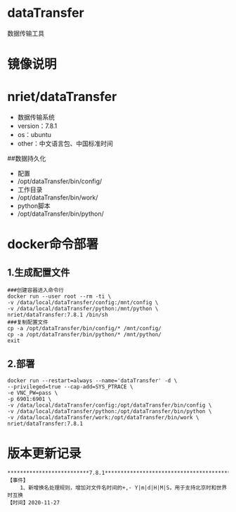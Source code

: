 # dataTransfer
数据传输工具



# 镜像说明 
# nriet/dataTransfer
* 数据传输系统
* version：7.8.1
* os：ubuntu
* other：中文语言包、中国标准时间


##数据持久化
* 配置
* /opt/dataTransfer/bin/config/
* 工作目录
* /opt/dataTransfer/bin/work/
* python脚本
* /opt/dataTransfer/bin/python/

# docker命令部署

## 1.生成配置文件
```docker
###创建容器进入命令行
docker run --user root --rm -ti \
-v /data/local/dataTransfer/config:/mnt/config \
-v /data/local/dataTransfer/python:/mnt/python \
nriet/dataTransfer:7.8.1 /bin/sh
###复制配置文件
cp -a /opt/dataTransfer/bin/config/* /mnt/config/
cp -a /opt/dataTransfer/bin/python/* /mnt/python/
exit
```

## 2.部署
```docker
docker run --restart=always --name='dataTransfer' -d \
--privileged=true --cap-add=SYS_PTRACE \
-e VNC_PW=pass \
-p 6901:6901 \
-v /data/local/dataTransfer/config:/opt/dataTransfer/bin/config \
-v /data/local/dataTransfer/python:/opt/dataTransfer/bin/python \
-v /data/local/dataTransfer/work:/opt/dataTransfer/bin/work \
nriet/dataTransfer:7.8.1
```

# 版本更新记录
    **************************7.8.1****************************************
    【事件】
        1、新增换名处理规则，增加对文件名时间的+,- Y|m|d|H|M|S，用于支持北京时和世界时互换
    【时间】2020-11-27
